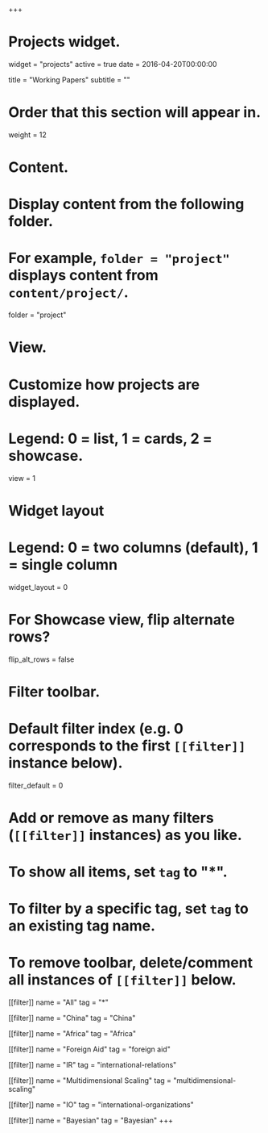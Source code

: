 +++
# Projects widget.
widget = "projects"
active = true
date = 2016-04-20T00:00:00

title = "Working Papers"
subtitle = ""

# Order that this section will appear in.
weight = 12

# Content.
# Display content from the following folder.
# For example, `folder = "project"` displays content from `content/project/`.
folder = "project"

# View.
# Customize how projects are displayed.
# Legend: 0 = list, 1 = cards, 2 = showcase.
view = 1

# Widget layout
# Legend: 0 = two columns (default), 1 = single column
widget_layout = 0

# For Showcase view, flip alternate rows?
flip_alt_rows = false

# Filter toolbar.

# Default filter index (e.g. 0 corresponds to the first `[[filter]]` instance below).
filter_default = 0

# Add or remove as many filters (`[[filter]]` instances) as you like.
# To show all items, set `tag` to "*".
# To filter by a specific tag, set `tag` to an existing tag name.
# To remove toolbar, delete/comment all instances of `[[filter]]` below.
[[filter]]
  name = "All"
  tag = "*"

[[filter]]
  name = "China"
  tag = "China"
  
[[filter]]
  name = "Africa"
  tag = "Africa"

[[filter]]
  name = "Foreign Aid"
  tag = "foreign aid"
  
[[filter]]
  name = "IR"
  tag = "international-relations"

[[filter]]
  name = "Multidimensional Scaling"
  tag = "multidimensional-scaling"


[[filter]]
  name = "IO"
  tag = "international-organizations"
  

[[filter]]
  name = "Bayesian"
  tag = "Bayesian"
+++

